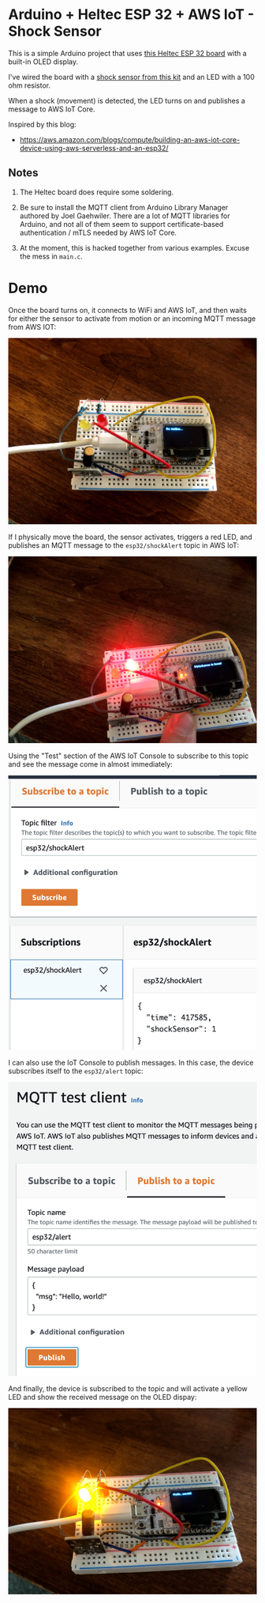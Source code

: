 # Arduino + Heltec ESP 32 + AWS IoT - Shock Sensor

This is a simple Arduino project that uses [this Heltec ESP 32 board](https://www.amazon.com/Development-0-96inch-Display-Arduino-Compatible/dp/B07428W8H3) with a built-in OLED display.

I've wired the board with a [shock sensor from this kit](https://www.amazon.com/kuman-K5-USFor-Raspberry-Projects-Tutorials/dp/B016D5L5KE) and an LED with a 100 ohm resistor.

When a shock (movement) is detected, the LED turns on and publishes a message to AWS IoT Core. 

Inspired by this blog: 

* https://aws.amazon.com/blogs/compute/building-an-aws-iot-core-device-using-aws-serverless-and-an-esp32/

## Notes

1. The Heltec board does require some soldering. 

2. Be sure to install the MQTT client from Arduino Library Manager authored by Joel Gaehwiler. There are a lot of MQTT libraries for Arduino, and not all of them seem to support certificate-based authentication / mTLS needed by AWS IoT Core. 

3. At the moment, this is hacked together from various examples. Excuse the mess in `main.c`.

# Demo

Once the board turns on, it connects to WiFi and AWS IoT, and then waits for either the sensor to activate from motion or an incoming MQTT message from AWS IOT: 

![](images/board1.jpg)

If I physically move the board, the sensor activates, triggers a red LED, and publishes an MQTT message to the `esp32/shockAlert` topic in AWS IoT: 

![](images/board2.jpg)

Using the "Test" section of the AWS IoT Console to subscribe to this topic and see the message come in almost immediately: 

![](images/web1.png)

I can also use the IoT Console to publish messages. In this case, the device subscribes itself to the `esp32/alert` topic: 

![](images/web2.png)

And finally, the device is subscribed to the topic and will activate a yellow LED and show the received message on the OLED dispay: 

![](images/board3.jpg)